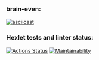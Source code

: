 ### brain-even:
[![asciicast](https://asciinema.org/a/N5tWNHJFgX9bELgSsjs2JlEe7.svg)](https://asciinema.org/a/N5tWNHJFgX9bELgSsjs2JlEe7)

### Hexlet tests and linter status:
[![Actions Status](https://github.com/Sam0yl/python-project-49/workflows/hexlet-check/badge.svg)](https://github.com/Sam0yl/python-project-49/actions)
[![Maintainability](https://api.codeclimate.com/v1/badges/2e619e4690692d3c0c73/maintainability)](https://codeclimate.com/github/Sam0yl/python-project-49/maintainability)
